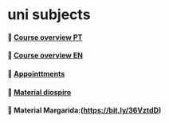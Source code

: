 # uni subjects 



#### 📱 [Course overview PT](https://www.ua.pt/pt/curso/23/p)

#### 📱 [Course overview EN](https://www.ua.pt/en/c/23/p)

#### 📌 [Appointtments](https://bit.ly/31t5tF6)

#### 📌 [Material diospiro](https://bit.ly/39eUFNv)

#### 📌 Material Margarida:(https://bit.ly/36VztdD)


